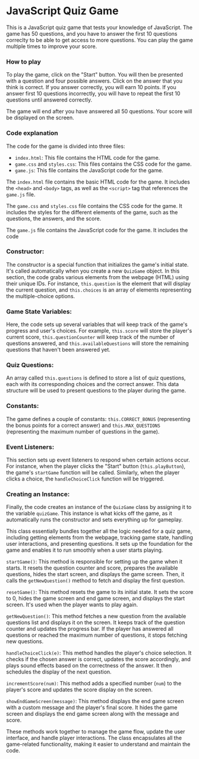  # JavaScript Quiz Game

This is a JavaScript quiz game that tests your knowledge of JavaScript. The game has 50 questions, and you have to answer the first 10 questions correclty to be able to get access to more questions. You can play the game multiple times to improve your score.

### How to play

To play the game, click on the "Start" button. You will then be presented with a question and four possible answers. Click on the answer that you think is correct. If you answer correctly, you will earn 10 points. If you answer first 10 questions incorrectly, you will have to repeat the first 10 questions until answered correctly.

The game will end after you have answered all 50 questions. Your score will be displayed on the screen.

### Code explanation

The code for the game is divided into three files:

* `index.html`: This file contains the HTML code for the game.
* `game.css` and `styles.css`: This files contains the CSS code for the game.
* `game.js`: This file contains the JavaScript code for the game.

The `index.html` file contains the basic HTML code for the game. It includes the `<head>` and `<body>` tags, as well as the `<script>` tag that references the `game.js` file.

The `game.css` and `styles.css` file contains the CSS code for the game. It includes the styles for the different elements of the game, such as the questions, the answers, and the score.

The `game.js` file contains the JavaScript code for the game. It includes the code


### Constructor:
 The constructor is a special function that initializes the game's initial state. It's called automatically when you create a new `QuizGame` object. In this section, the code grabs various elements from the webpage (HTML) using their unique IDs. For instance, `this.question` is the element that will display the current question, and `this.choices` is an array of elements representing the multiple-choice options.

### Game State Variables:
 Here, the code sets up several variables that will keep track of the game's progress and user's choices. For example, `this.score` will store the player's current score, `this.questionCounter` will keep track of the number of questions answered, and `this.availableQuestions` will store the remaining questions that haven't been answered yet.

### Quiz Questions: 
An array called `this.questions` is defined to store a list of quiz questions, each with its corresponding choices and the correct answer. This data structure will be used to present questions to the player during the game.

### Constants: 
The game defines a couple of constants: `this.CORRECT_BONUS` (representing the bonus points for a correct answer) and `this.MAX_QUESTIONS `(representing the maximum number of questions in the game).

### Event Listeners: 
This section sets up event listeners to respond when certain actions occur. For instance, when the player clicks the "Start" button (`this.playButton`), the game's `startGame` function will be called. Similarly, when the player clicks a choice, the `handleChoiceClick` function will be triggered.

### Creating an Instance: 
Finally, the code creates an instance of the `QuizGame` class by assigning it to the variable `quizGame`. This instance is what kicks off the game, as it automatically runs the constructor and sets everything up for gameplay.

This class essentially bundles together all the logic needed for a quiz game, including getting elements from the webpage, tracking game state, handling user interactions, and presenting questions. It sets up the foundation for the game and enables it to run smoothly when a user starts playing.


`startGame()`: This method is responsible for setting up the game when it starts. It resets the question counter and score, prepares the available questions, hides the start screen, and displays the game screen. Then, it calls the `getNewQuestion()` method to fetch and display the first question.

`resetGame()`: This method resets the game to its initial state. It sets the score to 0, hides the game screen and end game screen, and displays the start screen. It's used when the player wants to play again.

`getNewQuestion()`: This method fetches a new question from the available questions list and displays it on the screen. It keeps track of the question counter and updates the progress bar. If the player has answered all questions or reached the maximum number of questions, it stops fetching new questions.

`handleChoiceClick(e)`: This method handles the player's choice selection. It checks if the chosen answer is correct, updates the score accordingly, and plays sound effects based on the correctness of the answer. It then schedules the display of the next question.

`incrementScore(num)`: This method adds a specified number (`num`) to the player's score and updates the score display on the screen.

`showEndGameScreen(message)`: This method displays the end game screen with a custom message and the player's final score. It hides the game screen and displays the end game screen along with the message and score.

These methods work together to manage the game flow, update the user interface, and handle player interactions. The class encapsulates all the game-related functionality, making it easier to understand and maintain the code.





